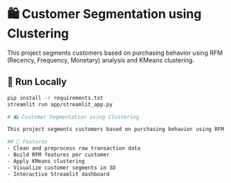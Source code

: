 # 🛍️ Customer Segmentation using Clustering

This project segments customers based on purchasing behavior using RFM (Recency, Frequency, Monetary) analysis and KMeans clustering.

## 🚀 Run Locally
```bash
pip install -r requirements.txt
streamlit run app/streamlit_app.py

# 🛍️ Customer Segmentation using Clustering

This project segments customers based on purchasing behavior using RFM (Recency, Frequency, Monetary) analysis and KMeans clustering.

## 📌 Features
- Clean and preprocess raw transaction data
- Build RFM features per customer
- Apply KMeans clustering
- Visualize customer segments in 3D
- Interactive Streamlit dashboard



